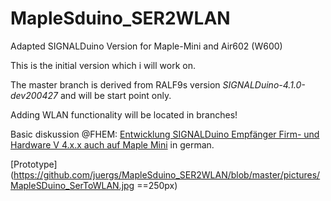 # MapleSduino_SER2WLAN
Adapted SIGNALDuino Version for Maple-Mini and Air602 (W600)  


This is the initial version which i will work on.

The master branch is derived from RALF9s version *SIGNALDuino-4.1.0-dev200427* and will be start point only.

Adding WLAN functionality will be located in branches! 

Basic diskussion  @FHEM: [Entwicklung SIGNALDuino Empfänger Firm- und Hardware V 4.x.x auch auf Maple Mini](https://forum.fhem.de/index.php/topic,106278.0.html) 
in german.


[Prototype](https://github.com/juergs/MapleSduino_SER2WLAN/blob/master/pictures/MapleSDuino_SerToWLAN.jpg ==250px)
